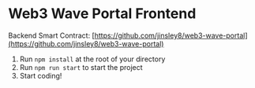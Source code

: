 # Web3 Wave Portal Frontend

Backend Smart Contract: [https://github.com/jinsley8/web3-wave-portal](https://github.com/jinsley8/web3-wave-portal)

1. Run `npm install` at the root of your directory
2. Run `npm run start` to start the project
3. Start coding!
